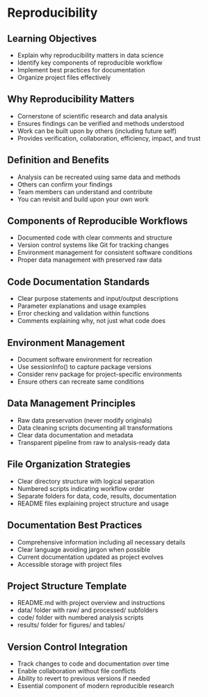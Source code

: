 # Reproducibility

## Learning Objectives
- Explain why reproducibility matters in data science
- Identify key components of reproducible workflow
- Implement best practices for documentation
- Organize project files effectively

## Why Reproducibility Matters
- Cornerstone of scientific research and data analysis
- Ensures findings can be verified and methods understood
- Work can be built upon by others (including future self)
- Provides verification, collaboration, efficiency, impact, and trust

## Definition and Benefits
- Analysis can be recreated using same data and methods
- Others can confirm your findings
- Team members can understand and contribute
- You can revisit and build upon your own work

## Components of Reproducible Workflows
- Documented code with clear comments and structure
- Version control systems like Git for tracking changes
- Environment management for consistent software conditions
- Proper data management with preserved raw data

## Code Documentation Standards
- Clear purpose statements and input/output descriptions
- Parameter explanations and usage examples
- Error checking and validation within functions
- Comments explaining why, not just what code does

## Environment Management
- Document software environment for recreation
- Use sessionInfo() to capture package versions
- Consider renv package for project-specific environments
- Ensure others can recreate same conditions

## Data Management Principles
- Raw data preservation (never modify originals)
- Data cleaning scripts documenting all transformations
- Clear data documentation and metadata
- Transparent pipeline from raw to analysis-ready data

## File Organization Strategies
- Clear directory structure with logical separation
- Numbered scripts indicating workflow order
- Separate folders for data, code, results, documentation
- README files explaining project structure and usage

## Documentation Best Practices
- Comprehensive information including all necessary details
- Clear language avoiding jargon when possible
- Current documentation updated as project evolves
- Accessible storage with project files

## Project Structure Template
- README.md with project overview and instructions
- data/ folder with raw/ and processed/ subfolders
- code/ folder with numbered analysis scripts
- results/ folder for figures/ and tables/

## Version Control Integration
- Track changes to code and documentation over time
- Enable collaboration without file conflicts
- Ability to revert to previous versions if needed
- Essential component of modern reproducible research
